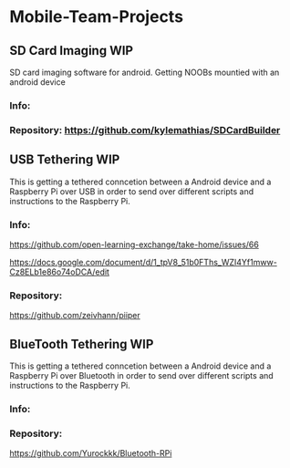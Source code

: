 # Mobile-Team-Projects

## SD Card Imaging WIP
SD card imaging software for android. Getting NOOBs mountied with an android device

### Info:

### Repository: https://github.com/kylemathias/SDCardBuilder

## USB Tethering WIP
This is getting a tethered conncetion between a Android device and a Raspberry Pi over USB in order to send over different scripts and instructions to the Raspberry Pi.

### Info: 

  https://github.com/open-learning-exchange/take-home/issues/66
  
  https://docs.google.com/document/d/1_tpV8_51b0FThs_WZI4Yf1mww-Cz8ELb1e86o74oDCA/edit

### Repository:

  https://github.com/zeivhann/piiper

## BlueTooth Tethering WIP
This is getting a tethered conncetion between a Android device and a Raspberry Pi over Bluetooth in order to send over different scripts and instructions to the Raspberry Pi.

### Info:

### Repository: 

  https://github.com/Yurockkk/Bluetooth-RPi

